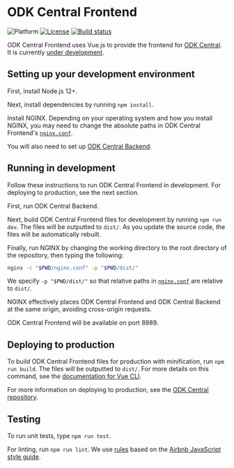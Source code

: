 <!--
Copyright 2017 ODK Central Developers
See the NOTICE file at the top-level directory of this distribution and at
https://github.com/opendatakit/central-frontend/blob/master/NOTICE.

This file is part of ODK Central. It is subject to the license terms in
the LICENSE file found in the top-level directory of this distribution and at
https://www.apache.org/licenses/LICENSE-2.0. No part of ODK Central,
including this file, may be copied, modified, propagated, or distributed
except according to the terms contained in the LICENSE file.
-->
# ODK Central Frontend

![Platform](https://img.shields.io/badge/platform-Vue.js-blue.svg)
[![License](https://img.shields.io/badge/license-Apache_2.0-blue.svg)](https://opensource.org/licenses/Apache-2.0)
[![Build status](https://circleci.com/gh/opendatakit/central-frontend.svg?style=shield)](https://circleci.com/gh/opendatakit/central-frontend)

ODK Central Frontend uses Vue.js to provide the frontend for [ODK Central](https://github.com/opendatakit/central). It is currently [under development](https://forum.opendatakit.org/t/whats-coming-in-central-over-the-next-few-years/19677).

## Setting up your development environment

First, install Node.js 12+.

Next, install dependencies by running `npm install`.

Install NGINX. Depending on your operating system and how you install NGINX, you may need to change the absolute paths in ODK Central Frontend's [`nginx.conf`](/nginx.conf).

You will also need to set up [ODK Central Backend](https://github.com/opendatakit/central-backend).

## Running in development

Follow these instructions to run ODK Central Frontend in development. For deploying to production, see the next section.

First, run ODK Central Backend.

Next, build ODK Central Frontend files for development by running `npm run dev`. The files will be outputted to `dist/`. As you update the source code, the files will be automatically rebuilt.

Finally, run NGINX by changing the working directory to the root directory of the repository, then typing the following:

```bash
nginx -c "$PWD/nginx.conf" -p "$PWD/dist/"
```

We specify `-p "$PWD/dist/"` so that relative paths in [`nginx.conf`](/nginx.conf) are relative to `dist/`.

NGINX effectively places ODK Central Frontend and ODK Central Backend at the same origin, avoiding cross-origin requests.

ODK Central Frontend will be available on port 8989.

## Deploying to production

To build ODK Central Frontend files for production with minification, run `npm run build`. The files will be outputted to `dist/`. For more details on this command, see the [documentation for Vue CLI](https://cli.vuejs.org/).

For more information on deploying to production, see the [ODK Central repository](https://github.com/opendatakit/central).

## Testing

To run unit tests, type `npm run test`.

For linting, run `npm run lint`. We use [rules](/.eslintrc.json) based on the [Airbnb JavaScript style guide](https://github.com/airbnb/javascript).
